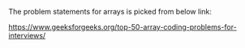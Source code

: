 The problem statements for arrays is picked from below link:

https://www.geeksforgeeks.org/top-50-array-coding-problems-for-interviews/